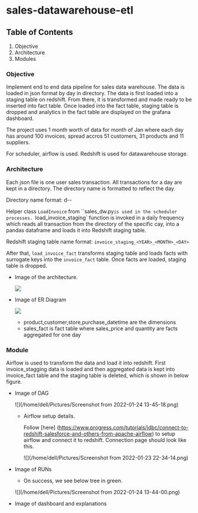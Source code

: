 # sales-datawarehouse-etl

   

## Table of Contents
1. Objective
2. Architecture
3. Modules

### Objective
Implement end to end data pipeline for sales data warehouse. The data is loaded in json format by day in directory. The data is first loaded into a staging table on redshift. From there, it is transformed and made ready to be inserted into fact table. Once loaded into the fact table, staging table is dropped and analytics in the fact table are displayed on the grafana dashboard. 

The project uses 1 month worth of data for month of Jan where each day has around 100 invoices, spread accros 51 customers, 31 products and 11 suppliers. 

For scheduler, airflow is used. Redshift is used for datawarehouse storage. 

### Architecture

Each json file is one user sales transaction. All transactions for a day are kept in a directory. The directory name is formatted to reflect the day. 

Directory name format: d<YEAR>-<MONTH>-<DAY>

Helper class `LoadInvoice` from ``sales_dw.py`is used in the scheduler processes. `load_invoice_staging` function is invoked in a daily frequency which reads all transaction from the directory of the specific cay, into a pandas dataframe and loads it into Redshift staging table. 

Redshift staging table name format: `invoice_staging_<YEAR>_<MONTH>_<DAY>`

After that, `load_invoice_fact` transforms staging table and loads facts with surrogate keys into the `invoice_fact` table. Once facts are loaded, staging table is dropped. 

- Image of the architecture. 

  ![](/home/dell/Downloads/Architecture.jpg)

- Image of ER Diagram
  
  ![](/home/dell/Downloads/sql-er.png)
  
  - product,customer,store,purchase_datetime are the dimensions
  - sales_fact is fact table where sales_price and quantity  are facts aggregated for one day

### Module	

Airflow is used to transform the data and load it into redshift. First invoice_stagging data is loaded and then aggregated data is kept into invoice_fact table and the staging table is deleted, which is shown in below figure.

- Image of DAG

  ![](/home/dell/Pictures/Screenshot from 2022-01-24 13-45-18.png)

  - Airflow setup details. 

    Follow [here] (https://www.progress.com/tutorials/jdbc/connect-to-redshift-salesforce-and-others-from-apache-airflow) to setup airflow and connect it to redshift. Connection page should look like this.
    
    ![](/home/dell/Pictures/Screenshot from 2022-01-23 22-34-14.png)

- Image of RUNs

  - On success, we see below tree in green.

  ![](/home/dell/Pictures/Screenshot from 2022-01-24 13-44-00.png)

- Image of dashboard and explanations